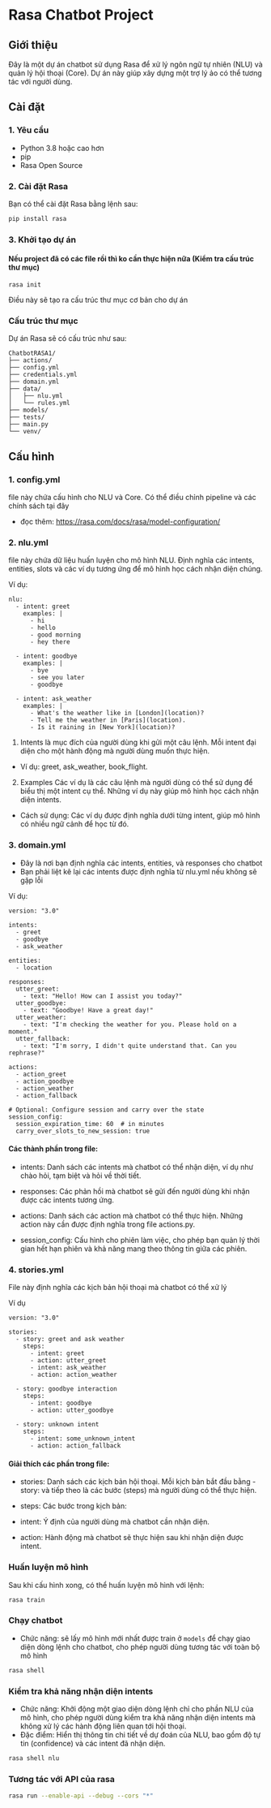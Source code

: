 # Rasa Chatbot Project

## Giới thiệu
Đây là một dự án chatbot sử dụng Rasa để xử lý ngôn ngữ tự nhiên (NLU) và quản lý hội thoại (Core). Dự án này giúp xây dựng một trợ lý ảo có thể tương tác với người dùng.

## Cài đặt

### 1. Yêu cầu
- Python 3.8 hoặc cao hơn
- pip
- Rasa Open Source

### 2. Cài đặt Rasa
Bạn có thể cài đặt Rasa bằng lệnh sau:

```bash
pip install rasa
```


### 3. Khởi tạo dự án
#### Nếu project đã có các file rồi thì ko cần thực hiện nữa (Kiểm tra cấu trúc thư mục)
```pycon
rasa init
```

Điều này sẽ tạo ra cấu trúc thư mục cơ bản cho dự án

### Cấu trúc thư mục

Dự án Rasa sẽ có cấu trúc như sau:

```pycon
ChatbotRASA1/
├── actions/
├── config.yml
├── credentials.yml
├── domain.yml
├── data/
│   ├── nlu.yml
│   └── rules.yml
├── models/
├── tests/
├── main.py
└── venv/
```

## Cấu hình

### 1. config.yml
file này chứa cấu hình cho NLU và Core. Có thể điều chỉnh pipeline và các chính sách tại đây
- đọc thêm: https://rasa.com/docs/rasa/model-configuration/

### 2. nlu.yml
file này chứa dữ liệu huấn luyện cho mô hình NLU. Định nghĩa các intents, entities, slots và các ví dụ tương ứng để mô hình học cách nhận diện chúng.

Ví dụ:
```
nlu:
  - intent: greet
    examples: |
      - hi
      - hello
      - good morning
      - hey there

  - intent: goodbye
    examples: |
      - bye
      - see you later
      - goodbye

  - intent: ask_weather
    examples: |
      - What's the weather like in [London](location)?
      - Tell me the weather in [Paris](location).
      - Is it raining in [New York](location)?
```

1. Intents là mục đích của người dùng khi gửi một câu lệnh. Mỗi intent đại diện cho một hành động mà người dùng muốn thực hiện.
- Ví dụ: greet, ask_weather, book_flight.
2. Examples Các ví dụ là các câu lệnh mà người dùng có thể sử dụng để biểu thị một intent cụ thể. Những ví dụ này giúp mô hình học cách nhận diện intents.
- Cách sử dụng: Các ví dụ được định nghĩa dưới từng intent, giúp mô hình có nhiều ngữ cảnh để học từ đó.

### 3. domain.yml
- Đây là nơi bạn định nghĩa các intents, entities, và responses cho chatbot
- Bạn phải liệt kê lại các intents được định nghĩa từ nlu.yml nếu không sẽ gặp lỗi

Ví dụ:
```
version: "3.0"

intents:
  - greet
  - goodbye
  - ask_weather

entities:
  - location

responses:
  utter_greet:
    - text: "Hello! How can I assist you today?"
  utter_goodbye:
    - text: "Goodbye! Have a great day!"
  utter_weather:
    - text: "I'm checking the weather for you. Please hold on a moment."
  utter_fallback:
    - text: "I'm sorry, I didn't quite understand that. Can you rephrase?"

actions:
  - action_greet
  - action_goodbye
  - action_weather
  - action_fallback

# Optional: Configure session and carry over the state
session_config:
  session_expiration_time: 60  # in minutes
  carry_over_slots_to_new_session: true
```

#### Các thành phần trong file:

- intents: Danh sách các intents mà chatbot có thể nhận diện, ví dụ như chào hỏi, tạm biệt và hỏi về thời tiết.

- responses: Các phản hồi mà chatbot sẽ gửi đến người dùng khi nhận được các intents tương ứng.

- actions: Danh sách các action mà chatbot có thể thực hiện. Những action này cần được định nghĩa trong file actions.py.



- session_config: Cấu hình cho phiên làm việc, cho phép bạn quản lý thời gian hết hạn phiên và khả năng mang theo thông tin giữa các phiên.

### 4. stories.yml
File này định nghĩa các kịch bản hội thoại mà chatbot có thể xử lý

Ví dụ
```
version: "3.0"

stories:
  - story: greet and ask weather
    steps:
      - intent: greet
      - action: utter_greet
      - intent: ask_weather
      - action: action_weather

  - story: goodbye interaction
    steps:
      - intent: goodbye
      - action: utter_goodbye

  - story: unknown intent
    steps:
      - intent: some_unknown_intent
      - action: action_fallback
```

#### Giải thích các phần trong file:

- stories: Danh sách các kịch bản hội thoại. Mỗi kịch bản bắt đầu bằng - story: và tiếp theo là các bước (steps) mà người dùng có thể thực hiện.

- steps: Các bước trong kịch bản:
- intent: Ý định của người dùng mà chatbot cần nhận diện.
- action: Hành động mà chatbot sẽ thực hiện sau khi nhận diện được intent.

### Huấn luyện mô hình

Sau khi cấu hình xong, có thể huấn luyện mô hình với lệnh:

```bash
rasa train
```

### Chạy chatbot
- Chức năng: sẽ lấy mô hình mới nhất được train ở `models` để chạy giao diện dòng lệnh cho chatbot, cho phép người dùng tương tác với toàn bộ mô hình
```bash
rasa shell
```

### Kiểm tra khả năng nhận diện intents
- Chức năng: Khởi động một giao diện dòng lệnh chỉ cho phần NLU của mô hình, cho phép người dùng kiểm tra khả năng nhận diện intents mà không xử lý các hành động liên quan tới hội thoại.
- Đặc điểm: Hiển thị thông tin chi tiết về dự đoán của NLU, bao gồm độ tự tin (confidence) và các intent đã nhận diện.

```bash
rasa shell nlu
```

### Tương tác với API của rasa

```bash
rasa run --enable-api --debug --cors "*"
```

